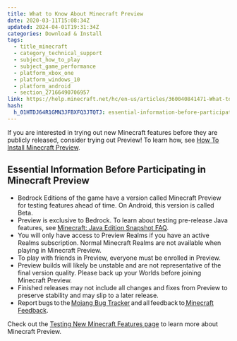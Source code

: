 ```yaml
---
title: What to Know About Minecraft Preview
date: 2020-03-11T15:08:34Z
updated: 2024-04-01T19:31:34Z
categories: Download & Install
tags:
  - title_minecraft
  - category_technical_support
  - subject_how_to_play
  - subject_game_performance
  - platform_xbox_one
  - platform_windows_10
  - platform_android
  - section_27166490706957
link: https://help.minecraft.net/hc/en-us/articles/360040841471-What-to-Know-About-Minecraft-Preview
hash:
  h_01HTDJ64R1GMN3JFBXFQ3JTQTJ: essential-information-before-participating-in-minecraft-preview
---
```


If you are interested in trying out new Minecraft features before they are publicly released, consider trying out Preview! To learn how, see [How To Install Minecraft Preview](./How-to-Install-Minecraft-Preview.md).

## Essential Information Before Participating in Minecraft Preview

- Bedrock Editions of the game have a version called Minecraft Preview for testing features ahead of time. On Android, this version is called Beta.
- Preview is exclusive to Bedrock. To learn about testing pre-release Java features, see [Minecraft: Java Edition Snapshot FAQ](./Minecraft-Java-Edition-Snapshot-FAQ.md).
- You will only have access to Preview Realms if you have an active Realms subscription. Normal Minecraft Realms are not available when playing in Minecraft Preview.
- To play with friends in Preview, everyone must be enrolled in Preview.
- Preview builds will likely be unstable and are not representative of the final version quality. Please back up your Worlds before joining Minecraft Preview. 
- Finished releases may not include all changes and fixes from Preview to preserve stability and may slip to a later release. 
- Report bugs to the [Mojang Bug Tracker](https://bugs.mojang.com/secure/Dashboard.jspa) and all feedback to[ Minecraft Feedback](https://feedback.minecraft.net/hc/en-us).

Check out the [Testing New Minecraft Features page](https://www.minecraft.net/en-us/article/testing-new-minecraft-features) to learn more about Minecraft Preview.
